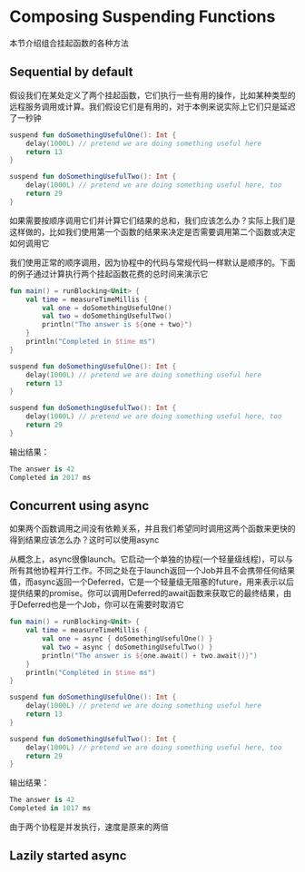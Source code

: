 # Composing Suspending Functions
本节介绍组合挂起函数的各种方法

## Sequential by default
假设我们在某处定义了两个挂起函数，它们执行一些有用的操作，比如某种类型的远程服务调用或计算。我们假设它们是有用的，对于本例来说实际上它们只是延迟了一秒钟

```kotlin
suspend fun doSomethingUsefulOne(): Int {
    delay(1000L) // pretend we are doing something useful here
    return 13
}

suspend fun doSomethingUsefulTwo(): Int {
    delay(1000L) // pretend we are doing something useful here, too
    return 29
}
```

如果需要按顺序调用它们并计算它们结果的总和，我们应该怎么办？实际上我们是这样做的，比如我们使用第一个函数的结果来决定是否需要调用第二个函数或决定如何调用它

我们使用正常的顺序调用，因为协程中的代码与常规代码一样默认是顺序的。下面的例子通过计算执行两个挂起函数花费的总时间来演示它

```kotlin
fun main() = runBlocking<Unit> {
    val time = measureTimeMillis {
        val one = doSomethingUsefulOne()
        val two = doSomethingUsefulTwo()
        println("The answer is ${one + two}")
    }
    println("Completed in $time ms")    
}

suspend fun doSomethingUsefulOne(): Int {
    delay(1000L) // pretend we are doing something useful here
    return 13
}

suspend fun doSomethingUsefulTwo(): Int {
    delay(1000L) // pretend we are doing something useful here, too
    return 29
}
```

输出结果：

```kotlin
The answer is 42
Completed in 2017 ms
```

## Concurrent using async
如果两个函数调用之间没有依赖关系，并且我们希望同时调用这两个函数来更快的得到结果应该怎么办？这时可以使用async

从概念上，async很像launch。它启动一个单独的协程(一个轻量级线程)，可以与所有其他协程并行工作。不同之处在于launch返回一个Job并且不会携带任何结果值，而async返回一个Deferred，它是一个轻量级无阻塞的future，用来表示以后提供结果的promise。你可以调用Deferred的await函数来获取它的最终结果，由于Deferred也是一个Job，你可以在需要时取消它

```kotlin
fun main() = runBlocking<Unit> {
    val time = measureTimeMillis {
        val one = async { doSomethingUsefulOne() }
        val two = async { doSomethingUsefulTwo() }
        println("The answer is ${one.await() + two.await()}")
    }
    println("Completed in $time ms")    
}

suspend fun doSomethingUsefulOne(): Int {
    delay(1000L) // pretend we are doing something useful here
    return 13
}

suspend fun doSomethingUsefulTwo(): Int {
    delay(1000L) // pretend we are doing something useful here, too
    return 29
}
```

输出结果：

```kotlin
The answer is 42
Completed in 1017 ms
```

由于两个协程是并发执行，速度是原来的两倍

## Lazily started async

